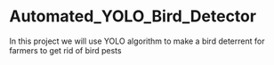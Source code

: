 # Automated_YOLO_Bird_Detector
In this project we will use YOLO algorithm to make a bird deterrent for farmers to get rid of bird pests
